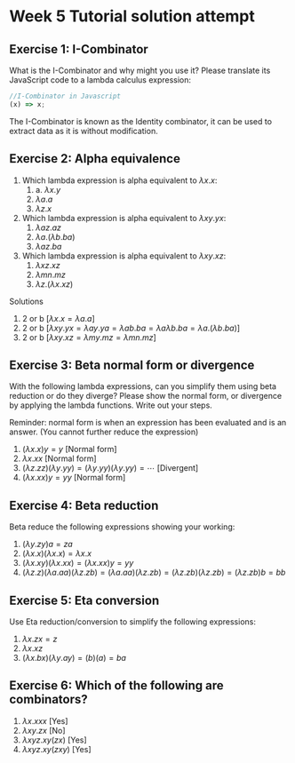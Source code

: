 # Week 5 Tutorial solution attempt

## Exercise 1: I-Combinator

What is the I-Combinator and why might you use it? Please translate its JavaScript code to a lambda calculus expression:

```js
//I-Combinator in Javascript
(x) => x;
```

The I-Combinator is known as the Identity combinator, it can be used to extract data as it is without modification.

## Exercise 2: Alpha equivalence

1. Which lambda expression is alpha equivalent to $\lambda x.x$:
    1. a. $\lambda x.y$
    2. $\lambda a.a$
    3. $\lambda z.x$
2. Which lambda expression is alpha equivalent to $\lambda xy.yx$:
    1. $\lambda az.az$
    2. $\lambda a.(\lambda b.ba)$
    3. $\lambda az.ba$
3. Which lambda expression is alpha equivalent to $\lambda xy.xz$:
    1. $\lambda xz.xz$
    2. $\lambda mn.mz$
    3. $\lambda z.(\lambda x.xz)$

Solutions

1. 2 or b $\left[\lambda x.x=\lambda a.a\right]$
2. 2 or b $\left[\lambda xy.yx=\lambda ay.ya=\lambda ab.ba=\lambda a\lambda b.ba=\lambda a.(\lambda b.ba)\right]$
3. 2 or b $\left[\lambda xy.xz=\lambda my.mz=\lambda mn.mz\right]$

## Exercise 3: Beta normal form or divergence

With the following lambda expressions, can you simplify them using beta reduction or do they diverge? Please show the normal form, or divergence by applying the lambda functions. Write out your steps.

Reminder: normal form is when an expression has been evaluated and is an answer. (You cannot further reduce the expression)

1. $(\lambda x.x)y=y$ [Normal form]
2. $\lambda x.xx$ [Normal form]
3. $(\lambda z.zz)(\lambda y.yy)=(\lambda y.yy)(\lambda y.yy)=\cdots$ [Divergent]
4. $(\lambda x.xx)y=yy$ [Normal form]

## Exercise 4: Beta reduction

Beta reduce the following expressions showing your working:

1. $(\lambda y.zy)a=za$
2. $(\lambda x.x)(\lambda x.x)=\lambda x.x$
3. $(\lambda x.xy)(\lambda x.xx)=(\lambda x.xx)y=yy$
4. $(\lambda z.z)(\lambda a.aa)(\lambda z.zb)=(\lambda a.aa)(\lambda z.zb)=(\lambda z.zb)(\lambda z.zb)=(\lambda z.zb)b=bb$

## Exercise 5: Eta conversion

Use Eta reduction/conversion to simplify the following expressions:

1. $\lambda x.zx=z$
2. $\lambda x.xz$
3. $(\lambda x.bx)(\lambda y.ay)=(b)(a)=ba$

## Exercise 6: Which of the following are combinators?

1. $\lambda x.xxx$ [Yes]
2. $\lambda xy.zx$ [No]
3. $\lambda xyz.xy(zx)$ [Yes]
4. $\lambda xyz.xy(zxy)$ [Yes]
